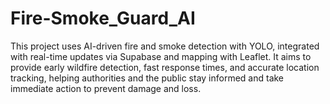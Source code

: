 # Fire-Smoke_Guard_AI
This project uses AI-driven fire and smoke detection with YOLO, integrated with real-time updates via Supabase and mapping with Leaflet. It aims to provide early wildfire detection, fast response times, and accurate location tracking, helping authorities and the public stay informed and take immediate action to prevent damage and loss.
